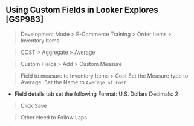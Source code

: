 ## Using Custom Fields in Looker Explores [GSP983]

> Development Mode > E-Commerce Training > Order Items > Inventory Items

> COST > Aggregate > Average

> Custom Fields > Add > Custom Measure

> Field to measure to Inventory Items > Cost
> Set the Measure type to Average.
> Set the Name to ```Average of Cost```
* Field details tab set the following
    Format: U.S. Dollars
    Decimals: 2
> Click Save

> Other Need to Follow Laps
